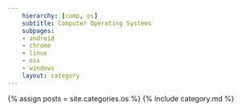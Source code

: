 ```yaml
---
    hierarchy: [comp, os]
    subtitle: Computer Operating Systems
    subpages:
    - android
    - chrome
    - linux
    - osx
    - windows
    layout: category
---
```


{% assign posts = site.categories.os %}
{% include category.md %}
